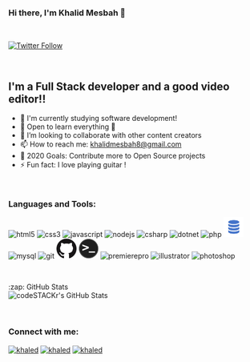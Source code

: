 ### Hi there, I'm Khalid Mesbah 👋

<br/>


[![Twitter Follow](https://img.shields.io/twitter/follow/kemfilms?color=1DA1F2&logo=twitter&style=for-the-badge)](https://twitter.com/intent/follow?original_referer=https%3A%2F%2Fgithub.com%2FcodeSTACKr&screen_name=KHALED)


<br/>

## I'm a Full Stack developer and a good video editor!!

- 🔭 I'm currently studying software development!
- 🌱 Open to learn everything 🤣
- 👯 I’m looking to collaborate with other content creators
- 📫 How to reach me: khalidmesbah8@gmail.com
- 🥅 2020 Goals: Contribute more to Open Source projects
- ⚡ Fun fact: I love playing guitar !

<br />

### Languages and Tools:

<p align="left">
 <img src="https://devicons.github.io/devicon/devicon.git/icons/html5/html5-original-wordmark.svg" alt="html5" width="40" height="40"/> 
 <img src="https://devicons.github.io/devicon/devicon.git/icons/css3/css3-original-wordmark.svg" alt="css3" width="40" height="40"/> 
 <img src="https://devicons.github.io/devicon/devicon.git/icons/javascript/javascript-original.svg" alt="javascript" width="40" height="40"/>
 <img src="https://devicons.github.io/devicon/devicon.git/icons/nodejs/nodejs-original-wordmark.svg" alt="nodejs" width="60" height="40"/> 
 <img src="https://devicons.github.io/devicon/devicon.git/icons/csharp/csharp-original.svg" alt="csharp" width="40" height="40"/> 
 <img src="https://devicons.github.io/devicon/devicon.git/icons/dot-net/dot-net-original-wordmark.svg" alt="dotnet" width="40" height="40"/> 
 <img src="https://devicons.github.io/devicon/devicon.git/icons/php/php-original.svg" alt="php" width="45" height="40"/>
 <img alt="SQL" width="40px" src="https://raw.githubusercontent.com/github/explore/80688e429a7d4ef2fca1e82350fe8e3517d3494d/topics/sql/sql.png" />
 <img src="https://devicons.github.io/devicon/devicon.git/icons/mysql/mysql-original-wordmark.svg" alt="mysql" width="50" height="40"/> 
 <img src="https://www.vectorlogo.zone/logos/git-scm/git-scm-icon.svg" alt="git" width="40" height="40"/> 
 <img alt="GitHub" width="40px" src="https://raw.githubusercontent.com/github/explore/78df643247d429f6cc873026c0622819ad797942/topics/github/github.png" />
 <img alt="Terminal" width="40px" src="https://raw.githubusercontent.com/github/explore/80688e429a7d4ef2fca1e82350fe8e3517d3494d/topics/terminal/terminal.png" />
 <img src="https://upload.wikimedia.org/wikipedia/commons/f/f2/Adobe_Premiere_Pro_Logo.svg" alt="premierepro" width="40" height="40"/>
 <img src="https://www.vectorlogo.zone/logos/adobe_illustrator/adobe_illustrator-icon.svg" alt="illustrator" width="40" height="40"/> 
 <img src="https://devicons.github.io/devicon/devicon.git/icons/photoshop/photoshop-plain.svg" alt="photoshop" width="40" height="40"/> 
 </p>

<br />

<p>
  <summary>:zap: GitHub Stats</summary>

  <img align="left" alt="codeSTACKr's GitHub Stats" src="https://github-readme-stats.codestackr.vercel.app/api?username=khaledmcbah&show_icons=true&hide_border=true" />

</p>

<br />
<br />

### Connect with me:
<p align="left">
<a href="https://twitter.com/kemfilms" target="blank"><img align="center" src="https://cdn.jsdelivr.net/npm/simple-icons@3.0.1/icons/twitter.svg" alt="khaled" height="30" width="30" /></a> <a href="https://linkedin.com/in/khalid-mesbah-ab8937195" target="blank"><img align="center" src="https://cdn.jsdelivr.net/npm/simple-icons@3.0.1/icons/linkedin.svg" alt="khaled" height="30" width="30" /></a> <a href="https://instagram.com/khaledthe.1" target="blank"><img align="center" src="https://cdn.jsdelivr.net/npm/simple-icons@3.0.1/icons/instagram.svg" alt="khaled" height="30" width="30" /></a>

</p>
